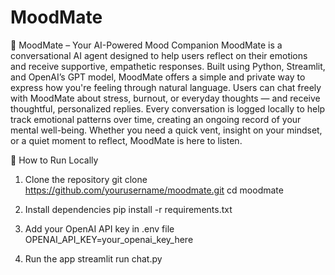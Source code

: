 # MoodMate
 🧠 MoodMate – Your AI-Powered Mood Companion MoodMate is a conversational AI agent designed to help users reflect on their emotions and receive supportive, empathetic responses. Built using Python, Streamlit, and OpenAI’s GPT model, MoodMate offers a simple and private way to express how you're feeling through natural language.  Users can chat freely with MoodMate about stress, burnout, or everyday thoughts — and receive thoughtful, personalized replies. Every conversation is logged locally to help track emotional patterns over time, creating an ongoing record of your mental well-being.  Whether you need a quick vent, insight on your mindset, or a quiet moment to reflect, MoodMate is here to listen.

🚀 How to Run Locally
1. Clone the repository
git clone https://github.com/yourusername/moodmate.git
cd moodmate

2. Install dependencies
pip install -r requirements.txt

3. Add your OpenAI API key in .env file
OPENAI_API_KEY=your_openai_key_here

4. Run the app
streamlit run chat.py

 
